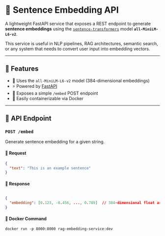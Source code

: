 # 🧠 Sentence Embedding API

A lightweight FastAPI service that exposes a REST endpoint to generate **sentence embeddings** using the [`sentence-transformers`](https://www.sbert.net/) model **`all-MiniLM-L6-v2`**.

This service is useful in NLP pipelines, RAG architectures, semantic search, or any system that needs to convert user input into embedding vectors.

---

## 🚀 Features

- 🧠 Uses the `all-MiniLM-L6-v2` model (384-dimensional embeddings)
- ⚡ Powered by [FastAPI](https://fastapi.tiangolo.com/)
- 🔌 Exposes a simple `/embed` POST endpoint
- 🐳 Easily containerizable via Docker

---

## 📡 API Endpoint

### `POST /embed`

Generate sentence embedding for a given string.

#### 🔸 Request

```json
{
  "text": "This is an example sentence"
}

```

#### 🔸 Response

```json

{
  "embedding": [0.123, -0.456, ..., 0.789]  // 384-dimensional float array
}

```

####  🔸 Docker Command

```
docker run -p 8000:8000 rag-embedding-service:dev
```